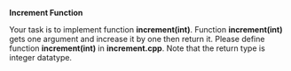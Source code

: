 **Increment Function**

Your task is to implement function **increment(int)**. 
Function **increment(int)** gets one argument and increase it by one then return it. 
Please define function **increment(int)** in **increment.cpp**. 
Note that the return type is integer datatype.